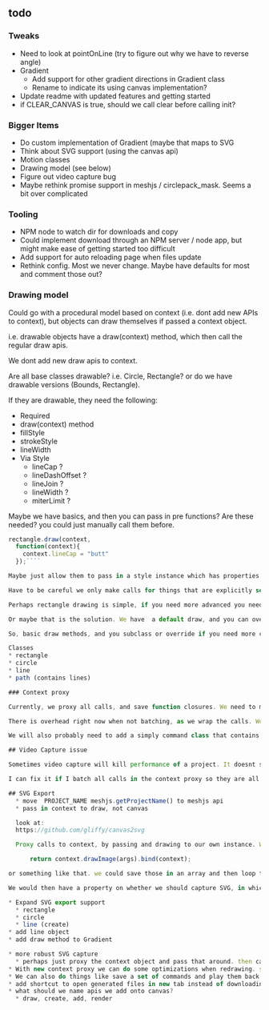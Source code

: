 ## todo

### Tweaks

* Need to look at pointOnLine (try to figure out why we have to reverse angle)
* Gradient
  * Add support for other gradient directions in  Gradient class
  * Rename to indicate its using canvas implementation?
* Update readme with updated features and getting started
* if CLEAR_CANVAS is true, should we call clear before calling init?

### Bigger Items

* Do custom implementation of Gradient (maybe that maps to SVG
* Think about SVG support (using the canvas api)
* Motion classes
* Drawing model (see below)
* Figure out video capture bug
* Maybe rethink promise support in meshjs / circlepack_mask. Seems a bit over complicated

### Tooling
* NPM node to watch dir for downloads and copy
* Could implement download through an NPM server / node app, but might make ease of getting started too difficult
* Add support for auto reloading page when files update
* Rethink config. Most we never change. Maybe have defaults for most and comment those out?

### Drawing model

Could go with a procedural model based on context (i.e. dont add new APIs to context), but objects can draw themselves if passed a context object.

i.e. drawable objects have a draw(context) method, which then call the regular draw apis.

We dont add new draw apis to context.

Are all base classes drawable? i.e. Circle, Rectangle? or do we have drawable versions (Bounds, Rectangle).

If they are drawable, they need the following:
* Required
 * draw(context) method
 * fillStyle
 * strokeStyle
 * lineWidth
* Via Style
  * lineCap ?
  * lineDashOffset ?
  * lineJoin ?
  * lineWidth ?
  * miterLimit ?

Maybe we have basics, and then you can pass in pre functions? Are these needed? you could just manually call them before.

````javascript
rectangle.draw(context,
  function(context){
    context.lineCap = "butt"
  });````

Maybe just allow them to pass in a style instance which has properties, and has a static method to let you set default for all instances.

Have to be careful we only make calls for things that are explicitly set.

Perhaps rectangle drawing is simple, if you need more advanced you need to do manually, or override the draw method.

Or maybe that is the solution. We have  a default draw, and you can override it dynamically. Or maybe there is no draw and you attach it if you need it (or subclass it). Overriding probably makes more sense, although quickly drawing is really convient.

So, basic draw methods, and you subclass or override if you need more control.

Classes
* rectangle
* circle
* line
* path (contains lines)

### Context proxy

Currently, we proxy all calls, and save function closures. We need to make a decision on what the default is.

There is overhead right now when not batching, as we wrap the calls. We make it where in the constructor, we dynamically set each method based on whether we batch or now. that way, if you dont batch, we can just pass the call on directly.

We will also probably need to add a simply command class that contains the function closure, arguments and event name. Will probably need this for SVG export, so we dont have to try to build SVG when calls are made, but can instead do at the end of the frame.

## Video Capture issue

Sometimes video capture will kill performance of a project. It doesnt seem to have anything to do with number of calls or items being drawn.

I can fix it if I batch all calls in the context proxy so they are all called at once.

## SVG Export
  * move  PROJECT_NAME meshjs.getProjectName() to meshjs api
  * pass in context to draw, not canvas

  look at:
  https://github.com/gliffy/canvas2svg

  Proxy calls to context, by passing and drawing to our own instance. We would probably need to mirror each specific call, but we could then store the call on the actual canvas instance like so:

      return context.drawImage(args).bind(context);

or something like that. we could save those in an array and then loop through at the end of the draw loop and call them.

We would then have a property on whether we should capture SVG, in which case, when we proxy the calls, we also create svg nodes from the calls, which we could then loop through and output when needed.

* Expand SVG export support
  * rectangle
  * circle
  * line (create)
* add line object
* add draw method to Gradient

* more robust SVG capture
  * perhaps just proxy the context object and pass that around. then capture commands with a setting to capture SVG. clear when we clear screen. could initially just implement some calls and proxy the others through.
* With new context proxy we can do some optimizations when redrawing. specifically, we may be able to check whether there have been any new commands since the last render, and if not, skip redrawing the screen
* We can also do things like save a set of commands and play them back in the future. basically you could add forward / rewind
* add shortcut to open generated files in new tab instead of downloading
* what should we name apis we add onto canvas?
  * draw, create, add, render
